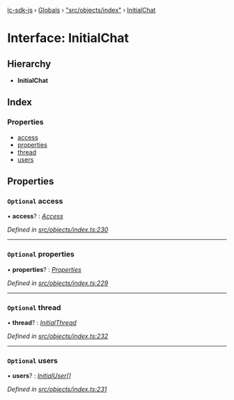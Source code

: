 [lc-sdk-js](../README.md) › [Globals](../globals.md) › ["src/objects/index"](../modules/_src_objects_index_.md) › [InitialChat](_src_objects_index_.initialchat.md)

# Interface: InitialChat

## Hierarchy

* **InitialChat**

## Index

### Properties

* [access](_src_objects_index_.initialchat.md#optional-access)
* [properties](_src_objects_index_.initialchat.md#optional-properties)
* [thread](_src_objects_index_.initialchat.md#optional-thread)
* [users](_src_objects_index_.initialchat.md#optional-users)

## Properties

### `Optional` access

• **access**? : *[Access](_src_objects_index_.access.md)*

*Defined in [src/objects/index.ts:230](https://github.com/livechat/lc-sdk-js/blob/5281c0a/src/objects/index.ts#L230)*

___

### `Optional` properties

• **properties**? : *[Properties](_src_objects_index_.properties.md)*

*Defined in [src/objects/index.ts:229](https://github.com/livechat/lc-sdk-js/blob/5281c0a/src/objects/index.ts#L229)*

___

### `Optional` thread

• **thread**? : *[InitialThread](_src_objects_index_.initialthread.md)*

*Defined in [src/objects/index.ts:232](https://github.com/livechat/lc-sdk-js/blob/5281c0a/src/objects/index.ts#L232)*

___

### `Optional` users

• **users**? : *[InitialUser](_src_objects_index_.initialuser.md)[]*

*Defined in [src/objects/index.ts:231](https://github.com/livechat/lc-sdk-js/blob/5281c0a/src/objects/index.ts#L231)*
